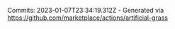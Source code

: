 Commits: 2023-01-07T23:34:19.312Z - Generated via https://github.com/marketplace/actions/artificial-grass
<br>
